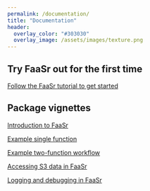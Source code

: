 ```yaml
---
permalink: /documentation/
title: "Documentation"
header:
  overlay_color: "#303030"
  overlay_image: /assets/images/texture.png
---
```


## <i class="fab fa-docker"></i> Try FaaSr out for the first time

[Follow the FaaSr tutorial to get started](https://github.com/FaaSr/FaaSr-tutorial)

## <i class="fas fa-cogs"></i> Package vignettes

[Introduction to FaaSr](https://github.com/FaaSr/FaaSr-package/blob/main/vignettes/faasr.html)

[Example single function]([/install](https://github.com/FaaSr/FaaSr-package/blob/main/vignettes/singlefunction.html))

[Example two-function workflow]([/install](https://github.com/FaaSr/FaaSr-package/blob/main/vignettes/twofunctionworkflow.html))

[Accessing S3 data in FaaSr]([/install](https://github.com/FaaSr/FaaSr-package/blob/main/vignettes/S3access.html))

[Logging and debugging in FaaSr]([/install](https://github.com/FaaSr/FaaSr-package/blob/main/vignettes/logging.html))


